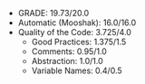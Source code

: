 - GRADE: 19.73/20.0
- Automatic (Mooshak): 16.0/16.0
- Quality of the Code: 3.725/4.0
  * Good Practices: 1.375/1.5
  * Comments: 0.95/1.0
  * Abstraction: 1.0/1.0
  * Variable Names: 0.4/0.5
